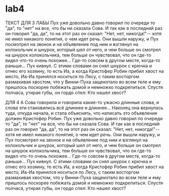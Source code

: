 # lab4
ТЕКСТ ДЛЯ 3 ЛАБЫ
Пух уже довольно давно говорил по очереди то "да", то "нет" на все, что бы ни сказала Сова. И так как в последний раз он говорил "да, да", то на этот раз он сказал: "Нет, нет, никогда!"-- хотя не имел никакого понятия, о чем идет речь. Они вышли наружу, и Пух посмотрел на звонок и на объявление под ним и взглянул на колокольчик и шнурок, который шел от него, и чем больше он смотрел на шнурок колокольчика, тем больше он чувствовал, что он где-то видел что-то очень похожее... Где-то совсем в другом месте, когда-то раньше... Пух кивнул. С этими словами он снял шнурок с крючка и отнес его хозяину, то есть Иа, а когда Кристофер Робин прибил хвост на место, Иа-Иа принялся носиться по Лесу, с таким восторгом размахивая хвостом, что у Винни-Пуха защекотало во всем теле и ему пришлось поскорее побежать домой и немножко подкрепиться. Спустя полчаса, утирая губы, он гордо спел: Кто нашел хвост?

ДЛЯ 4
А Сова говорила и говорила какие-то ужасно длинные слова, и слова эти становились всё длиннее и длиннее… Наконец она вернулась туда, откуда начала, и стала объяснять, что написать это объявление должен Кристофер Робин. Пух уже довольно давно говорил по очереди то "да", то "нет" на все, что бы ни сказала Сова. И так как в последний раз он говорил "да, да", то на этот раз он сказал: "Нет, нет, никогда!"-- хотя не имел никакого понятия, о чем идет речь. Они вышли наружу, и Пух посмотрел на звонок и на объявление под ним и взглянул на колокольчик и шнурок, который шел от него, и чем больше он смотрел на шнурок колокольчика, тем больше он чувствовал, что он где-то видел что-то очень похожее... Где-то совсем в другом месте, когда-то раньше... Пух кивнул. С этими словами он снял шнурок с крючка и отнес его хозяину, то есть Иа, а когда Кристофер Робин прибил хвост на место, Иа-Иа принялся носиться по Лесу, с таким восторгом размахивая хвостом, что у Винни-Пуха защекотало во всем теле и ему пришлось поскорее побежать домой и немножко подкрепиться. Спустя полчаса, утирая губы, он гордо спел: Кто нашел хвост?
